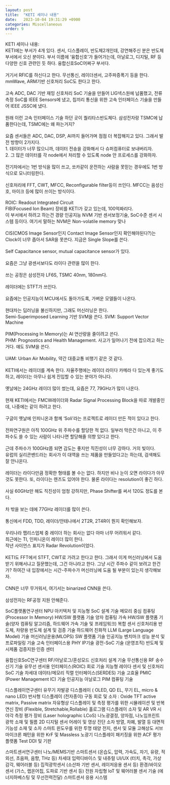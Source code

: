 ```yaml
---
layout: post
title:  "KETI 세미나 내용"
date:   2023-10-04 19:31:29 +0900
categories: Miscellaneous
order: 9
---
```


KETI 세미나 내용:<br>
KETI에는 부서가 4개 있다. 센서, 디스플레이, 반도체2개인데, 강연해주신 분은 반도체 부서에서 오신 분이다. 부서 이름에 ‘융합신호’가 들어가는데, 아날로그, 디지털, RF 등 다양한 신호 관련인 듯 하다. 융합신호SoC어쩌구 부서다.<br>
<br>
거기서 RFIC를 하신다고 한다. 무선통신, 레이더센서, 고주파증폭기 등을 한다. mmWave, ARM기반 신호처리 SoC도 한다고 한다.<br>
<br>
고속 ADC, DAC 기반 재밍 신호처리 SoC 기술을 만들어 LIG넥스원에 납품했고, 전류측정 SoC를 IEEE Sensors에 냈고, 칩끼리 통신을 위한 고속 인터페이스 기술을 만들어 IEEE JSSC에 냈다.<br>
<br>
원래 이런 고속 인터페이스 기술 하던 곳이 퀄리타스반도체다. 삼성전자랑 TSMC에 납품한다는데, TSMC에는 왜 파는거지?<br>
<br>
요즘 센서들은 ADC, DAC, DSP, AI까지 들어가며 점점 더 복잡해지고 있다. 그래서 발전 방향이 2가지다.<br>
1\. 데이터가 너무 많으니까, 데이터 전송을 강화해서 다 슈퍼컴퓨터로 보내버리자.<br>
2\. 그 많은 데이터를 각 node에서 처리할 수 있도록 node 안 프로세스를 강화하자.<br>
<br>
전기차에서는 1번 방식을 많이 쓰고, 쏘카같이 운전하는 사람을 못믿는 경우에도 1번 방식으로 모니터링한다.<br>
<br>
신호처리에 FFT, CWT, MFCC, Reconfigurable filter등이 쓰인다. MFCC는 음성신호, 마이크 등에 많이 쓰이는 방식이다.<br>
<br>
ROIC: Readout Integrated Circuit<br>
FIB(Focused Ion Beam) 장비를 KETI가 갖고 있는데, 100억짜리다.<br>
이 부서에서 하려고 하는건 경량 인공지능 NVM 기반 센서보정기술, SoC수준 센서 시스템 등이다. 여기서 말하는 NVM은 Non-volatile memory 맞나<br>
<br>
CIS(CMOS Image Sensor인지 Contact Image Sensor인지 확인해야된다?)는 Clock이 너무 좁아서 SAR을 못쓴다. 지금은 Single Slope를 쓴다.<br>
<br>
Self Capacitance sensor, mutual capacitance sensor가 있다.<br>
<br>
요즘은 그냥 광센서보다도 라이다 관련을 많이 한다.<br>
<br>
쓰는 공정은 삼성전자 LF6S, TSMC 40nm, 180nm다.<br>
<br>
레이더에는 STFT가 쓰인다.<br>
<br>
요즘에는 인공지능이 MCU에서도 돌아가도록, 가벼운 모델들이 나온다.<br>
<br>
현대차는 딥러닝을 불신하지만, 그래도 머신러닝은 한다.<br>
Semi-Superimposed Learning 기반 SVM을 쓴다. SVM: Support Vector Machine<br>
<br>
PIM(Processing In Memory)는 AI 연산량을 줄이려고 쓴다.<br>
PHM: Prognostics and Health Management. 사고가 일어나기 전에 잡으려고 하는거다. 얘도 SVM을 쓴다.<br>
<br>
UAM: Urban Air Mobility, 약간 대중교통 비행기 같은 것 같다.<br>
<br>
KETI에서는 레이더를 계속 한다. 자율주행에는 레이더 라이다 카메라 다 있는게 좋기도 하고, 레이더는 아무나 쉽게 진입할 수 있는 분야가 아니다.<br>
<br>
옛날에는 24GHz 레이더 많이 썼는데, 요즘은 77, 79GHz가 많이 나온다.<br>
<br>
현재 KETI에서는 FMCW레이더와 Radar Signal Processing Block을 따로 개발중인데, 나중에는 같이 하려고 한다.<br>
<br>
구글이 옛날에 인피니온과 함께 ‘Soli’라는 프로젝트로 레이더 만든 적이 있다고 한다.<br>
<br>
전파연구원은 아직 100GHz 위 주파수를 할당한 적 없다. 일부러 막은건 아니고, 이 주파수도 쓸 수 있는 사람이 나타나면 할당해줄 의향 있다고 한다.<br>
<br>
근데 주파수가 100GHz쯤 되면 감도는 좋지만 직진성이 너무 강하다. 거의 빛이다.<br>
유럽의 실리콘밴드라는 회사가 이 대역을 쓰는 제품을 만들었다고는 하는데, 검색해도 잘 안나온다.<br>
<br>
레이더는 라이다만큼 정확한 형태를 볼 수는 없다. 하지만 비나 눈이 오면 라이다가 아무것도 못한다. 또, 라이다는 렌즈도 있어야 한다. 물론 라이다는 resolution이 좋긴 하다.<br>
<br>
사실 60GHz만 해도 직진성이 엄청 강하지만, Phase Shifter를 써서 120도 정도를 본다.<br>
<br>
차 밖을 보는 데에 77GHz 레이더를 많이 쓴다.<br>
<br>
통신에서 FDD, TDD, 레이더/안테나에서 2T2R, 2T4R이 뭔지 확인해보자.<br>
<br>
우리나라 팹리스업체 중 레이더 하는 회사는 없다 아마 너무 어려워서 같다.<br>
최근에는 TI, 인피니온이 레이더 많이 한다.<br>
작년 사이언스 표지가 Radar Revolution이었다.<br>
<br>
KETI도 FFT에서 STFT, CWT로 가려고 한다고 한다. 그래서 이게 머신러닝에서 도움받기 위해서냐고 질문했는데, 그건 아니라고 한다. 그냥 시간 주파수 같이 보려고 한건가? 하여간 내 입장에서는 시간-주파수가 머신러닝에 도움 될 부분이 있는지 생각해보자.<br>
<br>
CNN은 너무 무거워서, 여기서는 binarized CNN을 쓴다.<br>
<br>
삼성전자는 RF공정 지원 안해준다.<br>


SoC플랫폼연구센터
NPU 아키텍처 및 지능형 SoC 설계 기술
메모리 중심 컴퓨팅(Processor In Memory) HW/SW 플랫폼 기술
양자 컴퓨팅 가속 HW/SW 플랫폼 기술(양자 컴퓨팅 알고리즘, 하드웨어 가속 기술 및 프레임워크)
복합 센서 신호처리용 반도체, 차량용 반도체 설계 및 검증 기술
하드웨어 친화적 LLM (Large Language Model) 기술
머신러닝운용(MLOPS) SW 플랫폼 기술
인공지능 벤치마크 성능 분석 및 프로파일링 기술
고속 인터페이스용 PHY IP기술
광전-SoC 기술
(운영조직) 반도체 및 시제품 검증지원·인증 센터


융합신호SoC연구센터
RF/아날로그/혼성모드 신호처리 설계 기술
무선통신용 RF 송수신기 기술
유무선 센서용 인터페이스(ROIC) 회로 기술
지능형 레이다 센서 및 신호처리 SoC 기술
차세대 데이타/메모리 직렬 인터페이스(SERDES) 기술
고효율 PMIC (Power Management IC) 기술
인공지능 아날로그 PIM 컴퓨팅 기술


디스플레이연구센터
유무기 자발광 디스플레이
( OLED, QD EL, 무기 EL, micro & nano LED)
반사형 디스플레이 (전자종이)
구동 회로 및 소자 : Oxide TFT active matrix, Passive matrix
자유형상 디스플레이 및 측정 평가를 위한 시뮬레이션 및 반복연신 장비
(Flexible, Stretchable,Rollable)
홀로그램 디스플레이 소자 및 AR VR 시야각 측정 평가 장비
(Laser holographic LCoS)
나노광결정, 양자점, 나노임프린트 광학 소재 및 필름
2D 디지털 센서 어레이 및 영상 진단 소자
방열, 차폐, 발열 등 대면적 기능성 소재 및 소자
스마트 윈도우를 위한 투명 태양 전지, 센서 및 모듈
고해상도 서브마이크론 패턴을 위한 KrF 및 Massless 노광기
디스플레이 패키징을 위한 ACF 평가 플랫폼 Test DDI 및 기판


스마트센서연구센터
나노/MEMS기반 스마트센서
(온습도, 압력, 가속도, 자기, 유량, 적외선, 초음파, 음향, THz 등)
차세대 입력디바이스 및 내츄럴 UI/UX
(터치, 촉각, 가상감각, 웨어러블 등)
집적광학센서
(소산파 기반 센서, 레이저응용 센서 등)
환경/바이오센서
(가스, 랩온어칩, 도파로 기반 센서 등)
전원 자립형 IoT 및 웨어러블 센서 기술
(에너지하베스팅 및 무선전력전달)
스마트센서 응용 시스템